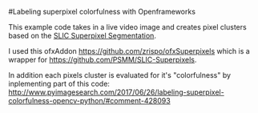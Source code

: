#Labeling superpixel colorfulness with Openframeworks

This example code takes in a live video image and creates pixel clusters based on the <a href="http://ivrl.epfl.ch/research/superpixels">SLIC Superpixel Segmentation</a>.

I used this ofxAddon <https://github.com/zrispo/ofxSuperpixels> which is a wrapper for <https://github.com/PSMM/SLIC-Superpixels>.

In addition each pixels cluster is evaluated for it's "colorfulness" by inplementing part of this code:
<http://www.pyimagesearch.com/2017/06/26/labeling-superpixel-colorfulness-opencv-python/#comment-428093>

